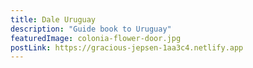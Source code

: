 ```yaml
---
title: Dale Uruguay
description: "Guide book to Uruguay"
featuredImage: colonia-flower-door.jpg
postLink: https://gracious-jepsen-1aa3c4.netlify.app
---
```

